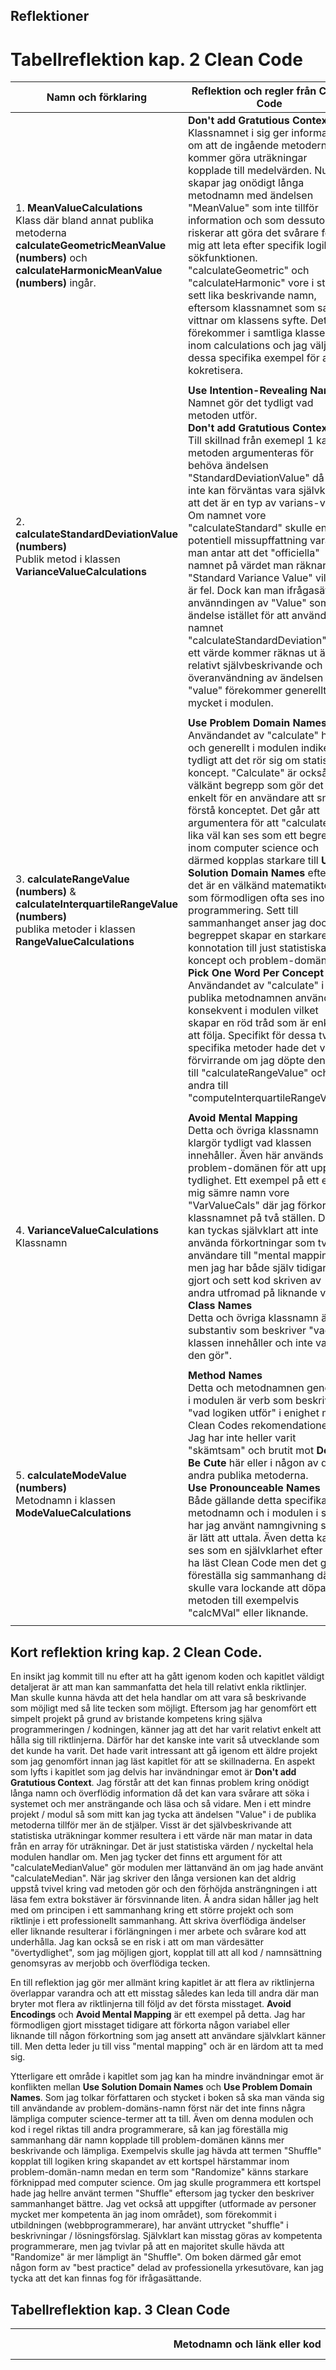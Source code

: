 ## Reflektioner

# Tabellreflektion kap. 2 Clean Code

| Namn och förklaring                           | Reflektion och regler från Clean Code                                                                                                           |
|-----------------------------------------------|----------------------------------------------------------------------------------------------------------------------------------------------------|
| 1. **MeanValueCalculations**<br> Klass där bland annat publika metoderna **calculateGeometricMeanValue (numbers)** och **calculateHarmonicMeanValue (numbers)** ingår.                                            | **Don't add Gratutious Context**<br> Klassnamnet i sig ger information om att de ingående metoderna kommer göra uträkningar kopplade till medelvärden. Nu skapar jag onödigt långa metodnamn med ändelsen "MeanValue" som inte tillför information och som dessutom riskerar att göra det svårare för mig att leta efter specifik logik i sökfunktionen. "calculateGeometric" och "calculateHarmonic" vore i stort sett lika beskrivande namn, eftersom klassnamnet som sagt vittnar om klassens syfte. Detta förekommer i samtliga klasser inom calculations och jag väljer ut dessa specifika exempel för att kokretisera.                                                                                                                                                |
|                                               |                                                                                                                                                    |
| 2. **calculateStandardDeviationValue (numbers)**<br> Publik metod i klassen **VarianceValueCalculations**                                            | **Use Intention-Revealing Names**<br> Namnet gör det tydligt vad metoden utför.<br> **Don't add Gratutious Context** <br> Till skillnad från exemepl 1 kan metoden argumenteras för behöva ändelsen "StandardDeviationValue" då det inte kan förväntas vara självklart att det är en typ av varians-värde. Om namnet vore "calculateStandard" skulle en potentiell missupffattning vara att man antar att det "officiella" namnet på värdet man räknar ut är "Standard Variance Value" vilket är fel. Dock kan man ifrågasätta använndingen av "Value" som ändelse istället för att använda namnet "calculateStandardDeviation". Att ett värde kommer räknas ut är relativt självbeskrivande och överanvändning av ändelsen "value" förekommer generellt för mycket i modulen.                                                                                                                                                   |
|                                               |                                                                                                                                                    |
| 3. **calculateRangeValue (numbers)** & **calculateInterquartileRangeValue (numbers)**<br> publika metoder i klassen **RangeValueCalculations**                                            | **Use Problem Domain Names**<br> Användandet av "calculate" här och generellt i modulen indikerar tydligt att det rör sig om statistiska koncept. "Calculate" är också ett välkänt begrepp som gör det enkelt för en användare att snabbt förstå konceptet. Det går att argumentera för att "calculate" lika väl kan ses som ett begrep inom computer science och därmed kopplas starkare till **Use Solution Domain Names** eftersom det är en välkänd matematikterm som förmodligen ofta ses inom programmering. Sett till sammanhanget anser jag dock att begreppet skapar en starkare konnotation till just statistiska koncept och problem-domänen.<br>**Pick One Word Per Concept**<br> Användandet av "calculate" i de publika metodnamnen används konsekvent i modulen vilket skapar en röd tråd som är enkel att följa. Specifikt för dessa två specifika metoder hade det varit förvirrande om jag döpte den ena till "calculateRangeValue" och den andra till "computeInterquartileRangeValue"                                                                                                                                                    |
|                                               |                                                                                                                                                    |
| 4. **VarianceValueCalculations**<br>Klassnamn                                            | **Avoid Mental Mapping** <br> Detta och övriga klassnamn klargör tydligt vad klassen innehåller. Även här används problem-domänen för att uppnå tydlighet. Ett exempel på ett enligt mig sämre namn vore "VarValueCals" där jag förkortat klassnamnet på två ställen. Det kan tyckas självklart att inte använda förkortningar som tvingar användare till "mental mapping" men jag har både själv tidigare gjort och sett kod skriven av andra utfromad på liknande vis.<br> **Class Names**<br> Detta och övriga klassnamn är substantiv som beskriver "vad klassen innehåller och inte vad den gör".                                                                                                                                                    |
|                                               |                                                                                                                                                    |
| 5. **calculateModeValue (numbers)**<br> Metodnamn i klassen **ModeValueCalculations**                                           |**Method Names**<br> Detta och metodnamnen generellt i modulen är verb som beskriver "vad logiken utför" i enighet med Clean Codes rekomendationer. Jag har inte heller varit "skämtsam" och brutit mot **Don't Be Cute** här eller i någon av de andra publika metoderna.<br> **Use Pronounceable Names**<br>Både gällande detta specifika metodnamn och i modulen i stort har jag använt namngivning som är lätt att uttala. Även detta kan ses som en självklarhet efter att ha läst Clean Code men det går att föreställa sig sammanhang där det skulle vara lockande att döpa metoden till exempelvis "calcMVal" eller liknande.                                                                                                                                                     |
|                                               |                                                                                                                                                    |

## Kort reflektion kring kap. 2 Clean Code.
En insikt jag kommit till nu efter att ha gått igenom koden och kapitlet väldigt detaljerat är att man kan sammanfatta det hela till relativt enkla riktlinjer. Man skulle kunna hävda att det hela handlar om att vara så beskrivande som möjligt med så lite tecken som möjligt. Eftersom jag har genomfört ett simpelt projekt på grund av bristande kompetens kring själva programmeringen / kodningen, känner jag att det har varit relativt enkelt att hålla sig till riktlinjerna. Därför har det kanske inte  varit så utvecklande som det kunde ha varit. Det hade varit intressant att gå igenom ett äldre projekt som jag genomfört innan jag läst kapitlet för att se skillnaderna. En aspekt som lyfts i kapitlet som jag delvis har invändningar emot är **Don't add Gratutious Context**. Jag förstår att det kan finnas problem kring onödigt långa namn och överflödig information då det kan vara svårare att söka i systemet och mer ansträngande och läsa och så vidare. Men i ett mindre projekt / modul så som mitt kan jag tycka att ändelsen "Value" i de publika metoderna tillför mer än de stjälper. Visst är det självbeskrivande att statistiska uträkningar kommer resultera i ett värde när man matar in data från en array för uträkningar. Det är just statistiska värden / nyckeltal hela modulen handlar om. Men jag tycker det finns ett argument för att "calculateMedianValue" gör modulen mer lättanvänd än om jag hade använt "calculateMedian". När jag skriver den långa versionen kan det aldrig uppstå tvivel kring vad metoden gör och den förhöjda ansträngningen i att läsa fem extra bokstäver är försvinnande liten. Å andra sidan håller jag helt med om principen i ett sammanhang kring ett större projekt och som riktlinje i ett professionellt sammanhang. Att skriva överflödiga ändelser eller liknande resulterar i förlängningen i mer arbete och svårare kod att underhålla. Jag kan också se en risk i att om man värdesätter "övertydlighet", som jag möjligen gjort, kopplat till att all kod / namnsättning genomsyras av merjobb och överflödiga tecken.

En till reflektion jag gör mer allmänt kring kapitlet är att flera av riktlinjerna överlappar varandra och att ett misstag således kan leda till andra där man bryter mot flera av riktlinjerna till följd av det första misstaget. **Avoid Encodings** och **Avoid Mental Mapping** är ett exempel på detta. Jag har förmodligen gjort misstaget tidigare att förkorta någon variabel eller liknande till någon förkortning som jag ansett att användare självklart känner till. Men detta leder ju till viss "mental mapping" och är en lärdom att ta med sig.

Ytterligare ett område i kapitlet som jag kan ha mindre invändningar emot är konflikten mellan **Use Solution Domain Names** och **Use Problem Domain Names**. Som jag tolkar författaren och stycket i boken så ska man vända sig till användande av problem-domäns-namn först när det inte finns några lämpliga computer science-termer att ta till. Även om denna modulen och kod i regel riktas till andra programmerare, så kan jag föreställa mig sammanhang där namn kopplade till problem-domänen känns mer beskrivande och lämpliga. Exempelvis skulle jag hävda att termen "Shuffle" kopplat till logiken kring skapandet av ett kortspel härstammar inom problem-domän-namn medan en term som "Randomize" känns starkare förknippad med computer science. Om jag skulle programmera ett kortspel hade jag hellre använt termen "Shuffle" eftersom jag tycker den beskriver sammanhanget bättre. Jag vet också att uppgifter (utformade av personer mycket mer kompetenta än jag inom området), som förekommit i utbildningen (webbprogrammerare), har använt uttrycket "shuffle" i beskrivningar / lösningsförslag. Självklart kan misstag göras av kompetenta programmerare, men jag tvivlar på att en majoritet skulle hävda att "Randomize" är mer lämpligt än "Shuffle". Om boken därmed går emot någon form av "best practice" delad av professionella yrkesutövare, kan jag tycka att det kan finnas fog för ifrågasättande.

## Tabellreflektion kap. 3 Clean Code

| Metodnamn och länk eller kod | Antal rader         | Reflektion |
|------------------------------|---------------------|------------|
|1. Metodnamn: **#extractModeValueFromFrequency (frequencyOfNumbers)** <br>länk: https://github.com/lb224nj/1dv610_L2/blob/main/src/calculations/modeValueCalculations.js#L34                            | 14                    | **Do One Thing**<br> Metoden följer inte principen om att endast göra en sak. För att följa den principen kunde jag delat upp metoden i tre separata metoder. Jag kunde brytit ut logiken kring initiering av modeValue och highestFrequency räknaren till en separat metod. Vidare kunde jag gjort samma sak gällande uppdateringen av modeValue och highestFrequency som för närvarande sker i loopen i #extractModeValueFromFrequency.<br>**Have No Side Effects**<br>Denna princip följer metoden bättre. Logiken sker efter inmatad data (frequencyOfNumbers skapad i #calculateFrequencyOfNumbers) och returnerar ett resultat /värde (modeValue) utan att metoden påverkar globala variabler eller något annat utanför metodens scope.         |
|2. Metodnamn: **#checkArraysInput (numbers)** <br>länk: https://github.com/lb224nj/1dv610_L2/blob/main/src/inputValidator.js#L12                         |  13                   | **Do One Thing**<br> Återigen går det att diskutera logiken kring om metoden bör delas upp i mindre beståndsdelar. Jag skulle argumentera för att metoden gör en sak (kontrollerar input i en array) fast genom olika typer av kontroller. Även om det skulle gå att bryta upp den i tre delar där en metod kontrollerar att det är en array, en andra kontrollerar att arrayen inte är tom och en tredje att arrayen endast innehåller nummer, så anser jag att alla tre operationer samlade i en metod skapar hög cohesion och att metoden ur ett högre perspektiv gör en enskild grundläggande sak - nämligen kontrollerar input. Å andra sidan vore inte ett utbrytande särskilt negativt påverkande för just cohesion, då den utbrutna logiken hade placerats i privata hjälpmetoder i samma klass. <br>**Error Handling Is One Thing**<br> Denna princip ser jag som relevant för metoden eftersom den är dedikerad för just felhantering genom valideringen. Alltså är det positivt att den hanterar erros och inget annat.          |
|3. Metodnamn: **#calculateFrequencyOfNumbers (numbers)** <br>länk: https://github.com/lb224nj/1dv610_L2/blob/main/src/calculations/modeValueCalculations.js#L13                          | 12                    | **Small!**<br> Metoden är liten och fokuserad på en specifik sak med låg nivå av komplexitet. Men det går att argumentera för att den skulle kunna göras ännu mindre och tydligare genom att bryta ut logik. Som den är nu ser jag inga större problem i storleken men det går att föreställa sig ett sammanhang där jag skulle vilja tillföra mer logik till den. Om jag exempelvis skulle vilja skapa logik för ett edge case där nollor inte ska räknas gällande frekvens eller liknande skulle metoden kunna växa till att inte längre räknas som kort. Om man utgår från perspektivet att kod kan komma att förändras och uppdateras ser jag en lärdom i att redan från början hålla metoder så korta som möjligt. Jag misstänker att detta synsätt i längden skulle hjälpa en som programmerare i och med att det sparar tid då man slipper bryta ut saker som ska uppdateras eller liknande. Just det här exemplet gäller dock en privat metod som inte syftar till att ändras av andra programmerare som ska använda modulen men ur ett bredare perspektiv tror jag det är en bra grundinställning att hålla metoder och funktioner så korta, som möjligt just för att förenkla underhållning och utveckling av koden.           |
|4. Metodnamn: **#splitArrayInHalf (numbers)** <br>länk: https://github.com/lb224nj/1dv610_L2/blob/main/src/calculations/rangeValueCalculations.js#L69                           | 11                    | **Reading Code from Top to Bottom: The Stepdown Rule**<br> Metoden är enkel att följa och håpller sig till en och samma abstraktionsnivå. Den gör inga anrop till metoder på lägre abstraktionsnivå eller liknande och håller sig till sitt syfta att dela upp en array i två delar utan att använda logik på olika nivåer. Den är också enkelt läsbar uppifrån och ner. Ett sätt man kan göra abstraktionsnivån mer komplex och som jag garanterat oavsikligt gjort tidigare är om jag exempelvis skulle använt något i stil med this.#valideraArrayHalvor(undreHalva, övreHalva) och tillfört extra valideringslogik som kunde utförts utanför i en separat metod.          |
|5. Metodnamn: **calculateModeValue (numbers)** <br>länk: https://github.com/lb224nj/1dv610_L2/blob/main/src/calculations/modeValueCalculations.js#L56                         | 10                    | **Blocks and Indenting**<br> Metoden utnyttjar privata hjälpmetoder som gör att den inte behöver mycket indentering och hälper läsbarheten. Användandet av privata hjälpmetoder gör också att metoden bättre följer **Do One Thing** då logik som att räkna ut frekvensen av specifika nummer i arrayen är utbruten. Dock kan man argumentera för att if satsen som kontrollerar om det finns ett eller flera mode values gör att metoden inte endast räknar ut mode value som den syftar till, utan också gör en simpel kontroll relaterat till vad som ska returneras. Jag lyckas alltså delvis men inte helt följa principen om att metoden ska göra en sak. Min syn på det här är att principen kring **Do One Thing** kan implementeras olika bokstavligt och till olika grad. Personligen hade jag möjligen ansett det vara mer omständigt att läsa kod där if satsen är utbryten för att följa principen. Jag kan uppleva att metoden nästan känns tom om ingen operation eller intern logik mer än användandet av privata hjälpmetoder faktiskt sker i den. Å andra sidan har jag redan brutit ur andra delar ur den och hade jag brutit även if satsen så hade metoden blivit mindre i enighet med **Small!**. För att vara konsekvent vore det därför bättre om jag också hade brutit ut if satsen.<br>Det finns också en aspekt kring inkapsling och det faktum att metoden är en del av det publika interfacet. Genom att bryta ut if satsen till en privat metod hade jag skyddat den bättre.            |

## Kort reflektion kring kap. 3 Clean Code.
Precis som i kaptiel två tycker jag att det finns en tydlig aspekt kring att de olika principerna ihop skapar ett helhetsperspektiv som framstår som effektivt att följa. Det är tydligt att brytande mot en princip, ofta leder till brytande av andra och en form av ond cirkel uppstår. Exempelvis är det lätt att tänka sig att en metod som bryter mot **Do One Thing** leder till att den bryter mot principen om **Small!** och **Blocks and Indenting** och risken för brytande mot **One Level of Abstraction per Function** bör öka ju större metoden / funktionen blir eftersom det blir svårt att hålla koll på logiken. Jag inser också att jag tidigare har brytit mot just dessa principer och att skapa kod som är lätt att underhålla och "bra" är svårt. Att överhuvudtaget kunna se att en metod har logik från olika abstraktionsnivåer eller skapar sidoeffekter kräver viss kunskap / kompetens och ett synsätt på programmering som jag inte tidigare haft. Precis som i kapitel 2 inser jag värdet i att anamma dessa principer och att det förmodligen gör en till en mer kompetent utvecklare över tid. Vissa saker ställer jag mig dock lite frågande till. Exempelvis principen **Error Handling Is One Thing** kopplat till att metoder / funktioner ska göra en och endast en sak. Det här är fullt rimligt i ett större system eller modul men om man utvecklar en mindre modul med simpel logik, kan jag tycka att det kan framstå som omständigt att inte ha validering eller felhantering direkt i den relevanta metoden. Så länge som det är tydligt och lättöverskådligt vad metoden gör kan jag tycka att sådana "genvägar" bör vara godkända. Å andra sidan förenklar man förmodligen för sig själv, för andra programmerare och för underhåll i allmänhet om man följer principer som denna.

Stycket som handlar om **Triads** upplever jag intressant eftersom jag känner igen egna brister i det. De funktioner och metoder som jag haft svårast att förstå, oavsett om jag skrivit dem själv eller inte, inser jag nu oftast har innehållit flera argument. Om det är möjligt bör man därför bryta ut logik för att hålla sig till max två argument i en metod eller funktion. Ett sådant potentiellt sätt som lyfts i boken och som jag bör börja använda i sådana fall är användandet av **Argument Objects**. Speciellt då det är en okomplex logik att skapa som jag redan använt och använder i andra sammanhang. Detta tydliggör återigen att kapitlet framförallt skapar tankar kring ett förhållningssätt till utveckling i stort, som handlar mer om inställning och metodik snarare än teknikspecifika resonemang. Stycket kring **Triads** och användandet av flera argment är därför en viktig lärdom som jag genunint tror kommer underlätta för framtida projekt. Framförallt för den egna förståelsen och läsbarheten men det bör också skapa mindre risk för fel och göra testning enklare precis som boken lyfter upp. Dessutom kan man även här se ett samband i att användning av triader eller flera argument ökar risken för långa metoder som gör fler än en sak.

Ett annat intressant stycke i boken som jag inte veteligen har brutit mot i denna modul men tidigare är **Command Query Separation**. Jag tror att tydligheten i metoder blir högre om man konsekvent bryter ut logik som utför en åtgärd från logik som kontrollerar information. Det är lätt att misstänka att metoder som både gör en förändring och returnerar ett värde kan skapa otydlighet. Återigen kommer värdet kring **Do One Thing** fram. Jag tror också att det blir lättare att skriva tester om man följer dessa principer eftersom det blir tydligare att man bör göra ett separat test för en specifik operation eller del av logiken. Vidare är även denna princip ett sätt där jag tror man lättare undviker eller åtminstone lättare upptäcker sidoeffekter.

## Kort reflektion kring egen kodkvalitet

När jag startade uppgiften hade jag som grundinställning att följa kapitlen i boken efter att ha läst igenom dem en gång. Till en början tog sig detta främst uttryck i att jag anammade att de publika metoderna skulle göra en specifik sak. Jag försökte också vara övertydlig i min namngivning och reflekterade inte så mycket mer över det hela än då. Nu när jag ser tillbaka på projektets gång inser jag att bokens två kapitel sammanspelar och bygger ett helhetsperspektiv som jag inte helt använt. Att jag bryter ut logik ur publika metoder och skapar privata hjälpmetoder är positivt men upplevs också nu som en "genväg" för att visa en fin fasad medan logiken i bakgrunden är prcis likadan som jag gjort i tidigare projekt. Om jag istället hade insett fördelarna med det här helhetsperspektivet som boken framställer skulle det inte finnas någon anledning till att inte göra de privata metoderna och den delen som inte är inom det publika interfaceet precis lika okomplicerad som det publika interfaceet. Dock handlar projektet om att komma till insikter under och efter utförandets gång vilket jag upplever att jag gjort och som jag tror de här reflektionerna vittnar om. Jag kan fortfarande känna att mitt projekt är för simpelt för att verkligen kunna utnyttja alla de principer / aspekter boken lyfter, framförallt i kapitel 3. Det vore dock svårt att gör projektet mer komplext eftersom jag som sagt har brister i kunskap till kodande i sig, som verkligen synliggörs när ett projekt ska göras utan hjälp från "llm". Samtidigt tror jag kombinationen av teori och kodande i uppgiften har gjort mig mindre beroende av yttre hjälpmedel.

En aspekt som jag är relativt nöjd med och som jag tror har varit relativ bra sedan tidigare är namngiviningen i stort. Jag tycker oftast mina projekt innehåller namn som är beeskrivande. Detta kan mycket väl bero på att jag tvivlar på min egen kompetens och minne och har undvikt förkortningar och liknande för att enkelt kunna gå igenom och förstå min egen kod. Jag tar dock med mig insikter om att det är bra att hålla namn så koncisa som möjligt så länge de är beskrivande i enighet med ** Don't Add Gratuitous Context**. Vissa överdrivet långa namn kan både krångla till sökfunktioner och förstöra kodens tydlighet då de blir ansträngande att läsa. 

Jag tror och hoppas att projektet har gett mig insikter som kommer bidra till mer förståelse och bättre kodkvalitet i framtiden. En sådan insikt är principen kring **Do One Thing**. När jag går tillbaka och kollar på äldre projekt där jag inte utgått från denna princip är det uppenbart att jag i regel snarare än undantag bryter den. Nu har projekten varit så begränsade och "små" att det oftas är relativt lätt att förstå kodsammanhangen ändå. Jag kommer dock nu till insikten att ett sådant beteende / arbetssätt är bättre att bryta nu än senare. För förr eller senare lär koden bli så pass komplex att det inte längre är lätt att följa om de olika funktionerna eller metoderna gör obegränsat mycket saker. Det är givetvis bättre att börja ändra arbetssättet nu än senare när koden är mer komplex. Vidare på samma tema är kod som följer **Small!** och är liten/kort i regel mycket lättare att läsa och förmodligen testa. Dessa två principer tycker jag jag har följt relativt väl i projketet gällande det publika interfaceet och när skrev koden kändes det lite omständigt och onödigt att bryta ut logik på det sättet för simpla metoder. Nu ser jag dock värdet i det och tycker min kod är lätt att följa jämfört med andra projekt jag gjort / jämfört med om jag hade gjort på mina vanliga vis. Exempelvis :https://github.com/lb224nj/1dv610_L2/blob/main/src/calculations/medianValueCalculations.js#L41 blir i mina ögon lätt att förstå på grund av att logik är utbruten (och namngivningen). En till viktig lärdom jag tar med mig är att kod kan mer lättförstålig, lättare att testa och mina ögon bättre, med relativt små medel. Exempelvis genom att använda **Argument Objects** när argumenten blir många vilket såhär i efterhand känns ganska självklart och till viss grad provocerande att jag inte reflekterat över tidigare. Sammantaget skulle jag vilja beskriva det som att mitt synsätt på processen av att skriva kod har skiftat, från att lösa specifika problem med vilka medel som helst, till att lösa specifika problem på ett sätt som syftar till att skapa lätthanterlig och lättunderhållen kod och genom en process som genomsyrats av medvetna val. En metafor skulle kunna vara när man lär sig att (8 + 8 + 8) lättare skrivs som (8 x 3) och att det är ett tydligare sätt att beskriva uträkningen för alla som är verksamma inom området. Utbruten logik och kortare kod är lättare att läsa, och mer förståeligt för de som är insatta inom området.
 
